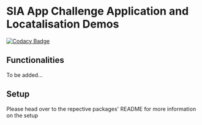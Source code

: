 # SIA App Challenge Application and Locatalisation Demos

[![Codacy Badge](https://api.codacy.com/project/badge/Grade/a28ff5586b7f45cba4a1f83f02e2a3c0)](https://www.codacy.com?utm_source=github.com&amp;utm_medium=referral&amp;utm_content=JLIEW008/SIA_lounge_app&amp;utm_campaign=Badge_Grade)

## Functionalities
To be added...

## Setup
Please head over to the repective packages' README for more information on the setup
